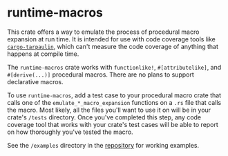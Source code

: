 # runtime-macros

This crate offers a way to emulate the process of procedural macro expansion at run time.
It is intended for use with code coverage tools like [`cargo-tarpaulin`], which can't measure
the code coverage of anything that happens at compile time.

The `runtime-macros` crate works with `functionlike!`, `#[attributelike]`, and `#[derive(...)]`
procedural macros. There are no plans to support declarative macros.

[`cargo-tarpaulin`]: https://crates.io/crates/cargo-tarpaulin

To use `runtime-macros`, add a test case to your procedural macro crate that calls one of the
`emulate_*_macro_expansion` functions on a `.rs` file that calls the macro. Most likely, all the
files you'll want to use it on will be in your crate's `/tests` directory. Once you've completed
this step, any code coverage tool that works with your crate's test cases will be able to report on
how thoroughly you've tested the macro.

See the `/examples` directory in the [repository] for working examples.

[repository]: https://github.com/jeremydavis519/runtime-macros
